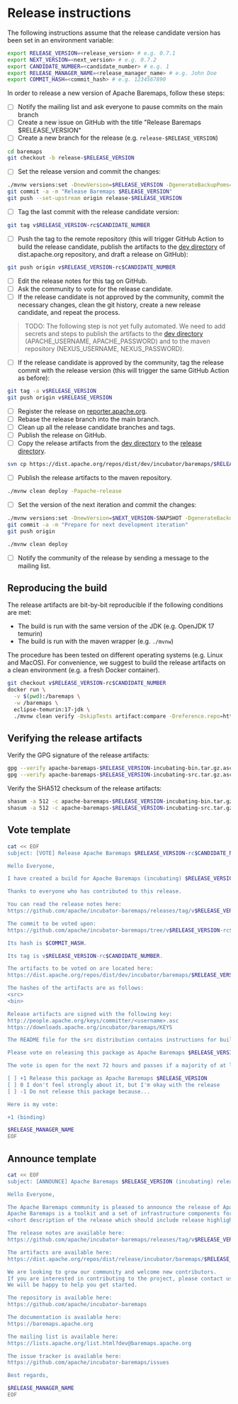 <!--
Licensed to the Apache Software Foundation (ASF) under one or more
contributor license agreements.  See the NOTICE file distributed with
this work for additional information regarding copyright ownership.
The ASF licenses this file to you under the Apache License, Version 2.0
(the "License"); you may not use this file except in compliance with
the License.  You may obtain a copy of the License at

http://www.apache.org/licenses/LICENSE-2.0

Unless required by applicable law or agreed to in writing, software
distributed under the License is distributed on an "AS IS" BASIS,
WITHOUT WARRANTIES OR CONDITIONS OF ANY KIND, either express or implied.
See the License for the specific language governing permissions and
limitations under the License.
-->

# Release instructions

The following instructions assume that the release candidate version has been set in an environment variable:

```bash
export RELEASE_VERSION=<release_version> # e.g. 0.7.1
export NEXT_VERSION=<next_version> # e.g. 0.7.2
export CANDIDATE_NUMBER=<candidate_number> # e.g. 1
export RELEASE_MANAGER_NAME=<release_manager_name> # e.g. John Doe
export COMMIT_HASH=<commit_hash> # e.g. 1234567890
```

In order to release a new version of Apache Baremaps, follow these steps:

- [ ] Notify the mailing list and ask everyone to pause commits on the main branch
- [ ] Create a new issue on GitHub with the title "Release Baremaps $RELEASE_VERSION"
- [ ] Create a new branch for the release (e.g. `release-$RELEASE_VERSION`)

```bash
cd baremaps
git checkout -b release-$RELEASE_VERSION
```

- [ ] Set the release version and commit the changes:

```bash 
./mvnw versions:set -DnewVersion=$RELEASE_VERSION -DgenerateBackupPoms=false
git commit -a -m "Release Baremaps $RELEASE_VERSION"
git push --set-upstream origin release-$RELEASE_VERSION
```

- [ ] Tag the last commit with the release candidate version:

```bash
git tag v$RELEASE_VERSION-rc$CANDIDATE_NUMBER
```

- [ ] Push the tag to the remote repository (this will trigger GitHub Action to build the release candidate, publish the artifacts to the [dev directory](https://dist.apache.org/repos/dist/dev/incubator/baremaps/) of dist.apache.org repository, and draft a release on GitHub):

```bash
git push origin v$RELEASE_VERSION-rc$CANDIDATE_NUMBER
```

- [ ] Edit the release notes for this tag on GitHub.
- [ ] Ask the community to vote for the release candidate.
- [ ] If the release candidate is not approved by the community, commit the necessary changes, clean the git history, create a new release candidate, and repeat the process.

> TODO: The following step is not yet fully automated. We need to add secrets and steps to publish the artifacts to the [dev directory](https://dist.apache.org/repos/dist/dev/incubator/baremaps/) (APACHE_USERNAME, APACHE_PASSWORD) and to the maven repository (NEXUS_USERNAME, NEXUS_PASSWORD).

- [ ] If the release candidate is approved by the community, tag the release commit with the release version (this will trigger the same GitHub Action as before):

```bash
git tag -a v$RELEASE_VERSION
git push origin v$RELEASE_VERSION
```

- [ ] Register the release on [reporter.apache.org](https://reporter.apache.org/addrelease.html?incubator-baremaps).
- [ ] Rebase the release branch into the main branch.
- [ ] Clean up all the release candidate branches and tags.
- [ ] Publish the release on GitHub.
- [ ] Copy the release artifacts from the [dev directory](https://dist.apache.org/repos/dist/dev/incubator/baremaps/) to the [release directory](https://dist.apache.org/repos/dist/release/incubator/baremaps/).

```bash
svn cp https://dist.apache.org/repos/dist/dev/incubator/baremaps/$RELEASE_VERSION-rc$CANDIDATE_NUMBER https://dist.apache.org/repos/dist/release/incubator/baremaps/$RELEASE_VERSION -m "Release Apache Baremaps (incubating) $RELEASE_VERSION"
```

- [ ] Publish the release artifacts to the maven repository.

```bash
./mvnw clean deploy -Papache-release
```

- [ ] Set the version of the next iteration and commit the changes:

```bash
./mvnw versions:set -DnewVersion=$NEXT_VERSION-SNAPSHOT -DgenerateBackupPoms=false
git commit -a -m "Prepare for next development iteration"
git push origin
```

```bash
./mvnw clean deploy
```

- [ ] Notify the community of the release by sending a message to the mailing list.

## Reproducing the build

The release artifacts are bit-by-bit reproducible if the following conditions are met:
- The build is run with the same version of the JDK (e.g. OpenJDK 17 temurin)
- The build is run with the maven wrapper (e.g. `./mvnw`)

The procedure has been tested on different operating systems (e.g. Linux and MacOS).
For convenience, we suggest to build the release artifacts on a clean environment (e.g. a fresh Docker container).

```bash
git checkout v$RELEASE_VERSION-rc$CANDIDATE_NUMBER
docker run \
  -v $(pwd):/baremaps \
  -w /baremaps \
  eclipse-temurin:17-jdk \
  ./mvnw clean verify -DskipTests artifact:compare -Dreference.repo=https://repository.apache.org/content/repositories/staging/
```

## Verifying the release artifacts

Verify the GPG signature of the release artifacts:

```bash
gpg --verify apache-baremaps-$RELEASE_VERSION-incubating-bin.tar.gz.asc
gpg --verify apache-baremaps-$RELEASE_VERSION-incubating-src.tar.gz.asc
```

Verify the SHA512 checksum of the release artifacts:

```bash
shasum -a 512 -c apache-baremaps-$RELEASE_VERSION-incubating-bin.tar.gz.sha512
shasum -a 512 -c apache-baremaps-$RELEASE_VERSION-incubating-src.tar.gz.sha512
```

## Vote template

```bash
cat << EOF
subject: [VOTE] Release Apache Baremaps $RELEASE_VERSION-rc$CANDIDATE_NUMBER (incubating)

Hello Everyone,

I have created a build for Apache Baremaps (incubating) $RELEASE_VERSION, release candidate $CANDIDATE_NUMBER.

Thanks to everyone who has contributed to this release.

You can read the release notes here:
https://github.com/apache/incubator-baremaps/releases/tag/v$RELEASE_VERSION-rc$CANDIDATE_NUMBER

The commit to be voted upon:
https://github.com/apache/incubator-baremaps/tree/v$RELEASE_VERSION-rc$CANDIDATE_NUMBER

Its hash is $COMMIT_HASH.

Its tag is v$RELEASE_VERSION-rc$CANDIDATE_NUMBER.

The artifacts to be voted on are located here:
https://dist.apache.org/repos/dist/dev/incubator/baremaps/$RELEASE_VERSION-rc$CANDIDATE_NUMBER/

The hashes of the artifacts are as follows:
<src>
<bin>

Release artifacts are signed with the following key:
http://people.apache.org/keys/committer/<username>.asc
https://downloads.apache.org/incubator/baremaps/KEYS

The README file for the src distribution contains instructions for building and testing the release.

Please vote on releasing this package as Apache Baremaps $RELEASE_VERSION.

The vote is open for the next 72 hours and passes if a majority of at least three +1 PMC votes are cast.

[ ] +1 Release this package as Apache Baremaps $RELEASE_VERSION
[ ] 0 I don't feel strongly about it, but I'm okay with the release
[ ] -1 Do not release this package because...

Here is my vote:

+1 (binding)

$RELEASE_MANAGER_NAME
EOF
```

## Announce template

```bash
cat << EOF
subject: [ANNOUNCE] Apache Baremaps $RELEASE_VERSION (incubating) released

Hello Everyone,

The Apache Baremaps community is pleased to announce the release of Apache Baremaps $RELEASE_VERSION (incubating).
Apache Baremaps is a toolkit and a set of infrastructure components for creating, publishing, and operating online maps.
<short description of the release which should include release highlights>

The release notes are available here:
https://github.com/apache/incubator-baremaps/releases/tag/v$RELEASE_VERSION

The artifacts are available here:
https://dist.apache.org/repos/dist/release/incubator/baremaps/$RELEASE_VERSION

We are looking to grow our community and welcome new contributors.
If you are interested in contributing to the project, please contact us on the mailing list or on GitHub.
We will be happy to help you get started.

The repository is available here:
https://github.com/apache/incubator-baremaps

The documentation is available here:
https://baremaps.apache.org

The mailing list is available here:
https://lists.apache.org/list.html?dev@baremaps.apache.org

The issue tracker is available here:
https://github.com/apache/incubator-baremaps/issues

Best regards,

$RELEASE_MANAGER_NAME
EOF
```

